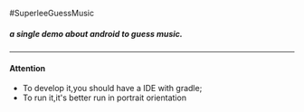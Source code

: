 #SuperleeGuessMusic
<h5>a single demo about android to guess music.</h5><hr>
<h4>Attention</h4>
<ul>
	<li>To develop it,you should have a IDE with gradle;</li>
	<li>To run it,it's better run in portrait orientation</li>
</ul>


